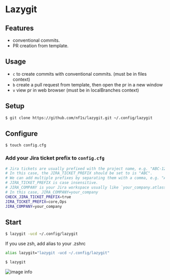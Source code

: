 # Lazygit

## Features

- conventional commits.
- PR creation from template.

## Usage

- `c` to create commits with conventional commits. (must be in files context)
- `b` create a pull request from template, then open the pr in a new window
- `v` view pr in web browser (must be in localBranches context)

## Setup

```bash
$ git clone https://github.com/nf1s/lazygit.git ~/.config/lazygit
```

## Configure

```
$ touch config.cfg
```

### Add your Jira ticket prefix to `config.cfg`

```bash
# Jira tickets are usually prefixed with the project name, e.g. "ABC-1234".
# In this case, the JIRA_TICKET_PREFIX should be set to is "ABC".
# We can add multiple prefixes by separating them with a comma, e.g. "ABC,DEF"
# JIRA_TICKET_PREFIX is case insensitive.
# JIRA_COMPANY is your Jira workspace usually like `your_company.atlassian.net`
# In this case, JIRA_COMPANY=your_company
CHECK_JIRA_TICKET_PREFIX=true
JIRA_TICKET_PREFIX=core,Ops
JIRA_COMPANY=your_company
```

## Start

```bash
$ lazygit -ucd ~/.config/lazygit
```

If you use zsh, add alias to your .zshrc

```bash
alias lazygit="lazygit -ucd ~/.config/lazygit"
```

```bash
$ lazygit
```

![image info](./assets/image.png)
